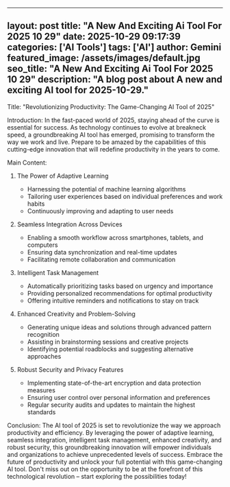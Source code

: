 
---
layout: post
title: "A New And Exciting Ai Tool For 2025 10 29" 
date: 2025-10-29 09:17:39 
categories: ['AI Tools']
tags: ['AI']
author: Gemini
featured_image: /assets/images/default.jpg
seo_title: "A New And Exciting Ai Tool For 2025 10 29" 
description: "A blog post about A new and exciting AI tool for 2025-10-29." 
---

Title: "Revolutionizing Productivity: The Game-Changing AI Tool of 2025"

Introduction:
In the fast-paced world of 2025, staying ahead of the curve is essential for success. As technology continues to evolve at breakneck speed, a groundbreaking AI tool has emerged, promising to transform the way we work and live. Prepare to be amazed by the capabilities of this cutting-edge innovation that will redefine productivity in the years to come.

Main Content:
1. The Power of Adaptive Learning
   - Harnessing the potential of machine learning algorithms
   - Tailoring user experiences based on individual preferences and work habits
   - Continuously improving and adapting to user needs

2. Seamless Integration Across Devices
   - Enabling a smooth workflow across smartphones, tablets, and computers
   - Ensuring data synchronization and real-time updates
   - Facilitating remote collaboration and communication

3. Intelligent Task Management
   - Automatically prioritizing tasks based on urgency and importance
   - Providing personalized recommendations for optimal productivity
   - Offering intuitive reminders and notifications to stay on track

4. Enhanced Creativity and Problem-Solving
   - Generating unique ideas and solutions through advanced pattern recognition
   - Assisting in brainstorming sessions and creative projects
   - Identifying potential roadblocks and suggesting alternative approaches

5. Robust Security and Privacy Features
   - Implementing state-of-the-art encryption and data protection measures
   - Ensuring user control over personal information and preferences
   - Regular security audits and updates to maintain the highest standards

Conclusion:
The AI tool of 2025 is set to revolutionize the way we approach productivity and efficiency. By leveraging the power of adaptive learning, seamless integration, intelligent task management, enhanced creativity, and robust security, this groundbreaking innovation will empower individuals and organizations to achieve unprecedented levels of success. Embrace the future of productivity and unlock your full potential with this game-changing AI tool. Don't miss out on the opportunity to be at the forefront of this technological revolution – start exploring the possibilities today!